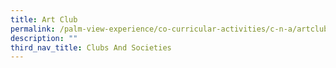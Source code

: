 ```yaml
---
title: Art Club
permalink: /palm-view-experience/co-curricular-activities/c-n-a/artclub/
description: ""
third_nav_title: Clubs And Societies
---
```

